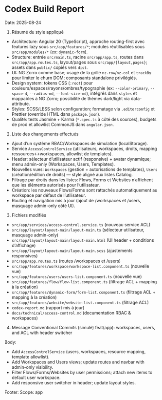 # Codex Build Report

Date: 2025-08-24

1) Résumé du style appliqué
- Architecture: Angular 20 (TypeScript), approche routing-first avec features lazy sous `src/app/features/*`; modules réutilisables sous `src/app/modules/*` (ex: `dynamic-form`).
- Structure: entrée `src/main.ts`, racine `src/app/app.ts`, routes dans `src/app/app.routes.ts`, layout/pages sous `src/app/{layout,pages}`; assets dans `public/` copiés vers `dist`.
- UI: NG Zorro comme base; usage de la grille `nz-row`/`nz-col` et `trackBy` pour limiter le churn DOM; composants standalone privilégiés.
- Design system: tokens CSS (`:root`) pour couleurs/espaces/rayons/ombres/typographie (ex: `--color-primary`, `--space-4`, `--radius-md`, `--font-size-md`), intégrés dans `styles` et mappables à NG Zorro; possibilité de thèmes dark/light via data-attribute.
- Styles: SCSS/LESS selon configuration; formatage via `.editorconfig` et Prettier (override HTML dans `package.json`).
- Qualité: tests Jasmine + Karma (`*.spec.ts` à côté des sources), budgets de prod et allowlist CommonJS dans `angular.json`.

2) Liste des changements effectués
- Ajout d’un système RBAC/Workspaces de simulation (localStorage).
- Service `AccessControlService` (utilisateurs, workspaces, droits, mapping ressources↔workspaces, allowlist de templates).
- Header: sélecteur d’utilisateur actif (responsive) + avatar dynamique; menu admin-only (Workspaces, Users, Templates).
- Nouvelles vues: `Workspaces` (gestion + autorisations de templates), `Users` (création/édition de droits) — style aligné aux listes Catalog.
- Filtrage par droits dans les listes: Flows, Forms et Websites n’affichent que les éléments autorisés pour l’utilisateur.
- Création: les nouveaux Flows/Forms sont rattachés automatiquement au workspace par défaut de l’utilisateur.
- Routing et navigation mis à jour (ajout de /workspaces et /users, masquage admin-only côté UI).

3) Fichiers modifiés
- `src/app/services/access-control.service.ts` (nouveau service ACL)
- `src/app/layout/layout-main/layout-main.ts` (sélecteur utilisateur, masquage admin-only)
- `src/app/layout/layout-main/layout-main.html` (UI header + conditions d’affichage)
- `src/app/layout/layout-main/layout-main.scss` (ajustements responsives)
- `src/app/app.routes.ts` (routes /workspaces et /users)
- `src/app/features/workspace/workspace-list.component.ts` (nouvelle vue)
- `src/app/features/users/users-list.component.ts` (nouvelle vue)
- `src/app/features/flow/flow-list.component.ts` (filtrage ACL + mapping à la création)
- `src/app/features/dynamic-form/form-list.component.ts` (filtrage ACL + mapping à la création)
- `src/app/features/website/website-list.component.ts` (filtrage ACL)
- `codex-report.md` (rapport mis à jour)
 - `docs/technical/access-control.md` (documentation RBAC & workspaces)

4) Message Conventional Commits (simulé)
feat(app): workspaces, users, and ACL with header switcher

Body:
- Add `AccessControlService` (users, workspaces, resource mapping, template allowlist).
- Add Workspaces and Users views; update routes and navbar with admin-only visibility.
- Filter Flows/Forms/Websites by user permissions; attach new items to default user workspace.
- Add responsive user switcher in header; update layout styles.

Footer:
Scope: app

